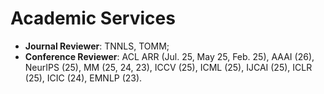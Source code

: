 # Academic Services

- **Journal Reviewer**: TNNLS, TOMM;
- **Conference Reviewer**: ACL ARR (Jul. 25, May 25, Feb. 25), AAAI (26), NeurIPS (25), MM (25, 24, 23), ICCV (25), ICML (25), IJCAI (25), ICLR (25), ICIC (24), EMNLP (23).
